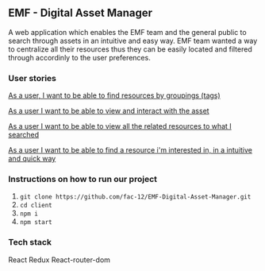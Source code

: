 ## EMF - Digital Asset Manager

A web application which enables the EMF team and the general public to search through assets in an intuitive and easy way. EMF team wanted a way to centralize all their resources thus they can be easily located and filtered through accordinly to the user preferences.

### User stories

[As a user, I want to be able to find resources by groupings (tags)](https://github.com/fac-12/emf-project/issues/4)

[As a user I want to be able to view and interact with the asset](https://github.com/fac-12/emf-project/issues/3)

[As a user I want to be able to view all the related resources to what I searched](https://github.com/fac-12/emf-project/issues/2)

[As a user I want to be able to find a resource i'm interested in, in a intuitive and quick way](https://github.com/fac-12/emf-project/issues/1)

### Instructions on how to run our project

1. `git clone https://github.com/fac-12/EMF-Digital-Asset-Manager.git`
2. `cd client`
3. `npm i`
4. `npm start`

### Tech stack

React
Redux
React-router-dom
